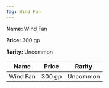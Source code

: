 ```yaml
---
Tag: Wind Fan
---
```


**Name:** Wind Fan

**Price:** 300 gp

**Rarity:** Uncommon

| Name     | Price     | Rarity     |
| -------- | --------- | ---------- |
| Wind Fan | 300 gp | Uncommon |
